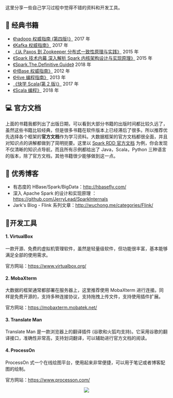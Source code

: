 这里分享一些自己学习过程中觉得不错的资料和开发工具。



## :book: 经典书籍

- [《hadoop 权威指南 (第四版)》](https://book.douban.com/subject/27115351/) 2017 年
- [《Kafka 权威指南》](https://book.douban.com/subject/27665114/) 2017 年
- [《从 Paxos 到 Zookeeper  分布式一致性原理与实践》](https://book.douban.com/subject/26292004/)  2015 年
- [《Spark 技术内幕  深入解析 Spark 内核架构设计与实现原理》](https://book.douban.com/subject/26649141/) 2015 年
- [《Spark.The.Definitive.Guide》](https://book.douban.com/subject/27035127/) 2018 年
- [《HBase 权威指南》](https://book.douban.com/subject/10748460/) 2012 年
- [《Hive 编程指南》](https://book.douban.com/subject/25791255/) 2013 年
- [《快学 Scala(第 2 版)》](https://book.douban.com/subject/27093751/) 2017 年
- [《Scala 编程》](https://book.douban.com/subject/27591387/) 2018 年



## :computer: 官方文档

上面的书籍我都列出了出版日期，可以看到大部分书籍的出版时间都比较久远了，虽然这些书籍比较经典，但是很多书籍在软件版本上已经滞后了很多。所以推荐优先选择各个框架的**官方文档**作为学习资料。大数据框架的官方文档都很全面，并且对知识点的讲解都做到了简明扼要。这里以 [Spark RDD 官方文档](https://spark.apache.org/docs/latest/rdd-programming-guide.html) 为例，你会发现不仅清晰的知识点导航，而且所有示例都给出了 Java，Scala，Python 三种语言的版本，除了官方文档，其他书籍很少能够做到这一点。



## :orange_book: 优秀博客

- 有态度的 HBase/Spark/BigData：http://hbasefly.com/
- 深入 Apache Spark 的设计和实现原理 ： https://github.com/JerryLead/SparkInternals
- Jark's Blog - Flink 系列文章：http://wuchong.me/categories/Flink/ 



## :triangular_ruler:开发工具

#### 1.  VirtualBox

一款开源、免费的虚拟机管理软件，虽然是轻量级软件，但功能很丰富，基本能够满足全部的使用需求。

官方网站：https://www.virtualbox.org/

#### 2. MobaXterm

大数据的框架通常都部署在服务器上，这里推荐使用 MobaXterm 进行连接。同样是免费开源的，支持多种连接协议，支持拖拽上传文件，支持使用插件扩展。

官方网站：https://mobaxterm.mobatek.net/

#### 3. Translate Man

Translate Man 是一款浏览器上的翻译插件 (谷歌和火狐均支持)。它采用谷歌的翻译接口，准确性非常高，支持划词翻译，可以辅助进行官方文档的阅读。

#### 4. ProcessOn

ProcessOn 式一个在线绘图平台，使用起来非常便捷，可以用于笔记或者博客配图的绘制。

官方网站：https://www.processon.com/



<div align="center"> <img  src="https://gitee.com/squancher/bigdata_notes/raw/master/pictures/weixin-desc.png"/> </div>